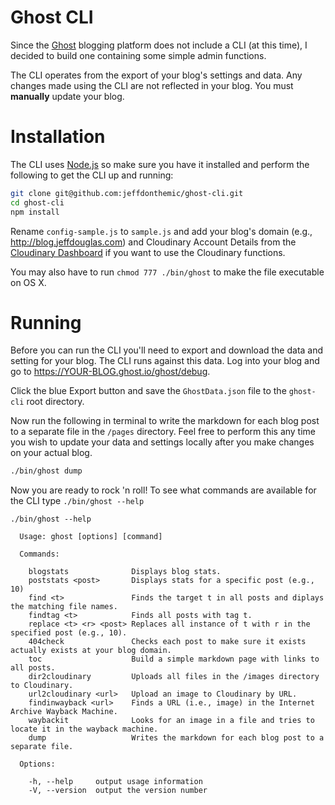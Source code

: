 # Ghost CLI

Since the [Ghost](http://www.ghost.org/) blogging platform does not include a CLI (at this time), I decided to build one containing some simple admin functions. 

The CLI operates from the export of your blog's settings and data. Any changes made using the CLI are not reflected in your blog. You must **manually** update your blog. 

# Installation

The CLI uses [Node.js](http://nodejs.org/) so make sure you have it installed and perform the following to get the CLI up and running:

```bash
git clone git@github.com:jeffdonthemic/ghost-cli.git
cd ghost-cli
npm install
```

Rename `config-sample.js` to `sample.js` and add your blog's domain (e.g., http://blog.jeffdouglas.com) and Cloudinary Account Details from the [Cloudinary Dashboard](https://cloudinary.com/console) if you want to use the Cloudinary functions. 

You may also have to run `chmod 777 ./bin/ghost` to make the file executable on OS X. 

# Running

Before you can run the CLI you'll need to export and download the data and setting for your blog. The CLI runs against this data. Log into your blog and go to https://YOUR-BLOG.ghost.io/ghost/debug.

Click the blue Export button and save the `GhostData.json` file to the `ghost-cli` root directory.

Now run the following in terminal to write the markdown for each blog post to a separate file in the `/pages` directory. Feel free to perform this any time you wish to update your data and settings locally after you make changes on your actual blog.

```bash
./bin/ghost dump
```

Now you are ready to rock 'n roll! To see what commands are available for the CLI type `./bin/ghost --help`

```
./bin/ghost --help

  Usage: ghost [options] [command]

  Commands:

    blogstats              Displays blog stats.
    poststats <post>       Displays stats for a specific post (e.g., 10)
    find <t>               Finds the target t in all posts and diplays the matching file names.
    findtag <t>            Finds all posts with tag t.
    replace <t> <r> <post> Replaces all instance of t with r in the specified post (e.g., 10).
    404check               Checks each post to make sure it exists actually exists at your blog domain.
    toc                    Build a simple markdown page with links to all posts.
    dir2cloudinary         Uploads all files in the /images directory to Cloudinary.
    url2cloudinary <url>   Upload an image to Cloudinary by URL.
    findinwayback <url>    Finds a URL (i.e., image) in the Internet Archive Wayback Machine.
    waybackit              Looks for an image in a file and tries to locate it in the wayback machine.
    dump                   Writes the markdown for each blog post to a separate file.

  Options:

    -h, --help     output usage information
    -V, --version  output the version number
```